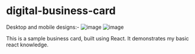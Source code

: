 # digital-business-card
Desktop and mobile designs:-
![image](https://user-images.githubusercontent.com/102422886/214516841-4f6c5085-14cb-4581-be64-dc915022e7dc.png)
![image](https://user-images.githubusercontent.com/102422886/214517566-3e93ebd2-eedb-406b-b9f7-2620e94100fc.png)

This is a sample business card, built using React. It demonstrates my basic react knowledge.

